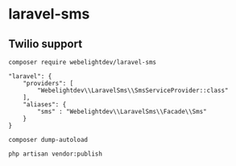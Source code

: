# laravel-sms
## Twilio support

```
composer require webelightdev/laravel-sms
```

```
"laravel": {
    "providers": [
        "Webelightdev\\LaravelSms\\SmsServiceProvider::class"
    ],
    "aliases": {
        "sms" : "Webelightdev\\LaravelSms\\Facade\\Sms"
    }
}
```

```
composer dump-autoload
```

```
php artisan vendor:publish
```